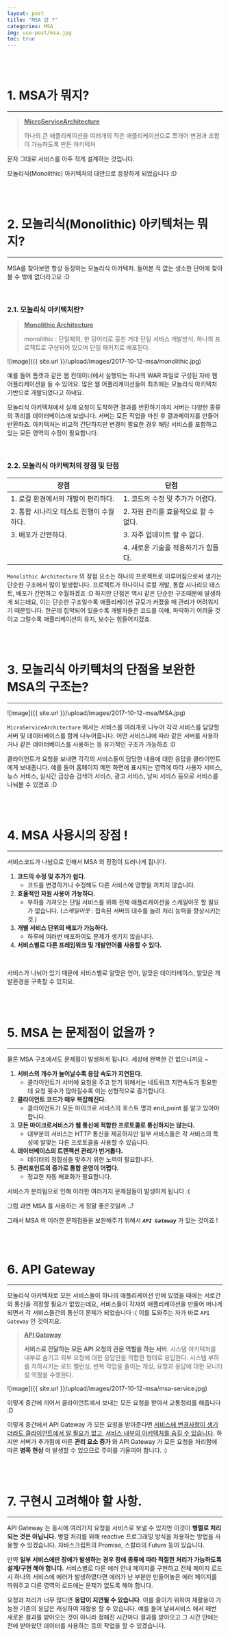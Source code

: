 ```yaml
---
layout: post
title: "MSA 란 ?"
categories: MSA
img: use-post/msa.jpg
toc: true
---
```

<br/><br/>
# 1. MSA가 뭐지?
***
> **<U>MicroServiceArchitecture</U>**
>
> 하나의 큰 애플리케이션을 여러개의 작은 애플리케이션으로 쪼개어 변경과 조합이 가능하도록 만든 아키텍처

문자 그대로 서비스를 아주 작게 설계하는 것입니다.

모놀리식(Monolithic) 아키텍처의 대안으로 등장하게 되었습니다 :D

<br/><br/>

# 2. 모놀리식(Monolithic) 아키텍처는 뭐지?
***

MSA를 찾아보면 항상 등장하는 모놀리식 아키텍처. 들어본 적 없는 생소한 단어에 찾아볼 수 밖에 없더라고요 :D

<br/>

### 2.1. 모놀리식 아키텍처란?

> **<U>Monolithic Architecture</U>**
>
> monolithic : 단일체의, 한 덩어리로 뭉친
> 거대 단일 서비스 개발방식. 하나의 프로젝트로 구성되어 있으며 단일 패키지로 배포된다.

![image]({{ site.url }}/upload/images/2017-10-12-msa/monolithic.jpg)


예를 들어 톰캣과 같은 웹 컨테이너에서 실행되는 하나의 WAR 파일로 구성된 자바 웹 어플리케이션을 들 수 있어요. 많은 웹 어플리케이션들이 최초에는 모놀리식 아키텍처 기반으로 개발되었다고 하네요.

모놀리식 아키텍처에서 실제 요청이 도착하면 결과를 반환하기까지 서버는 다양한 종류의 쿼리를 데이터베이스에 보냅니다. 서버는 모든 작업을 마친 후 결과페이지를 만들어 반환하죠. 아키텍처는 비교적 간단하지만 변경이 필요한 경우 해당 서비스를 포함하고 있는 모든 영역의 수정이 필요합니다.

<br/>

### 2.2. 모놀리식 아키텍처의 장점 및 단점

|<center>장점</center>|<center>단점</center>|
|---------------------------------|--------------------------------|
| 1. 로컬 환경에서의 개발이 편리하다.     | 1. 코드의 수정 및 추가가 어렵다.      |
| 2. 통합 시나리오 테스트 진행이 수월하다. | 2. 자원 관리를 효율적으로 할 수 없다.  |
| 3. 배포가 간편하다.                 | 3. 자주 업데이트 할 수 없다.         |
|                                 | 4. 새로운 기술을 적용하기가 힘들다.    |

`Monolithic Architecture` 의 장점 요소는 하나의 프로젝트로 이루어짐으로써 생기는 단순한 구조에서 많이 발생합니다. 프로젝트가 하나이니 로컬 개발, 통합 시나리오 테스트, 배포가 간편하고 수월하겠죠 :D 하지만 단점은 역시 같은 단순한 구조때문에 발생하게 되는데요, 이는 단순한 구조일수록 애플리케이션 규모가 커졌을 때 관리가 어려워지기 때문입니다. 한군데 집약되어 있을수록 개발자들은 코드를 이해, 파악하기 어려울 것이고 그럴수록 애플리케이션의 유지, 보수는 힘들어지겠죠.

<br/><br/>

# 3. 모놀리식 아키텍처의 단점을 보완한 MSA의 구조는?
***

![image]({{ site.url }}/upload/images/2017-10-12-msa/MSA.jpg)

`MicroServiceArchitecture` 에서는 서비스를 여러개로 나누어 각각 서비스를 담당할 서버 및 데이터베이스를 함께 나누어줍니다. 어떤 서비스냐에 따라 같은 서버를 사용하거나 같은 데이터베이스를 사용하는 등 유기적인 구조가 가능하죠 :D

클라이언트가 요청을 보내면 각각의 서비스들이 담당한 내용에 대한 응답을 클라이언트에게 보내줍니다. 예를 들어 홈페이지 메인 화면에 표시되는 영역에 따라 사용자 서비스, 뉴스 서비스, 실시간 급상승 검색어 서비스, 광고 서비스, 날씨 서비스 등으로 서비스를 나눠볼 수 있겠죠 :D

<br/><br/>

# 4. MSA 사용시의 장점 !
***

서비스코드가 나뉨으로 인해서 MSA 의 장점이 드러나게 됩니다.


1. **코드의 수정 및 추가가 쉽다.**
    * 코드를 변경하거나 수정해도 다른 서비스에 영향을 끼치지 않습니다.
2. **효율적인 자원 사용이 가능하다.**
    * 부하를 가져오는 단일 서비스를 위해 전체 애플리케이션을 스케일아웃 할 필요가 없습니다. (*스케일아웃* : 접속된 서버의 대수를 늘려 처리 능력을 향상시키는 것.)
3. **개별 서비스 단위의 배포가 가능하다.**
    * 하루에 여러번 배포하여도 문제가 생기지 않습니다.
4. **서비스별로 다른 프레임워크 및 개발언어를 사용할 수 있다.**

<br/>

서비스가 나뉘어 있기 때문에 서비스별로 알맞은 언어, 알맞은 데이터베이스, 알맞은 개발환경을 구축할 수 있지요.

<br/><br/>

# 5. MSA 는 문제점이 없을까 ?
***

물론 MSA 구조에서도 문제점이 발생하게 됩니다. 세상에 완벽한 건 없으니까요 ~

1. **서비스의 개수가 늘어날수록 응답 속도가 지연된다.**
    * 클라이언트가 서버에 요청을 주고 받기 위해서는 네트워크 지연속도가 필요한데 요청 횟수가 많아질수록 이는 선형적으로 증가합니다.
2. **클라이언트 코드가 매우 복잡해진다.**
    * 클라이언트가 모든 마이크로 서비스의 호스트 명과 end_point 를 알고 있어야 합니다.
3. **모든 마이크로서비스가 웹 통신에 적합한 프로토콜로 통신하지는 않는다.**
    * 대부분의 서비스는 HTTP 통신을 제공하지만 일부 서비스들은 각 서비스의 특성에 알맞는 다른 프로토콜을 사용할 수 있습니다.
4. **데이터베이스의 트랜젝션 관리가 번거롭다.**
    * 데이터의 정합성을 맞추기 위한 노력이 필요합니다.
5. **관리포인트의 증가로 통합 운영이 어렵다.**
    * 정교한 자동 배포화가 필요합니다.
    
서비스가 분리됨으로 인해 이러한 여러가지 문제점들이 발생하게 됩니다 :(

그럼 과연 MSA 를 사용하는 게 정말 좋은것일까 ..?

그래서 MSA 의 이러한 문제점들을 보완해주기 위해서 ***`API Gateway`*** 가 있는 것이죠 !

<br/><br/>

# 6. API Gateway
***
모놀리식 아키텍처로 모든 서비스들이 하나의 애플리케이션 안에 있었을 때에는 서로간의 통신을 걱정할 필요가 없었는데요, 서비스들이 각자의 애플리케이션을 만들어 떠나게 되면서 각 서비스들간의 통신이 문제가 되었습니다 :( 이를 도와주는 자가 바로 `API Gateway` 인 것이지요.

> **<U>API Gateway</U>**
>
> **서비스로 전달하는 모든 API 요청의 관문 역할을 하는 서버**.
> 시스템 아키텍처를 내부로 숨기고 외부 요청에 대한 응답만을 적합한 형태로 응답한다.
> 시스템 부하를 저하시키는 로드 밸런싱, 반복 작업을 줄이는 캐싱, 요청과 응답에 대한 모니터링 역할을 수행한다.

![image]({{ site.url }}/upload/images/2017-10-12-msa/msa-service.jpg)

이렇게 중간에 끼어서 클라이언트에서 보내는 모든 요청을 받아서 교통정리를 해줍니다 :D

이렇게 중간에서 API Gateway 가 모든 요청을 받아준다면 <U>서비스에 변경사항이 생기더라도 클라이언트에서 알 필요가 없고</U>, <U>서비스 내부의 아키텍처를 숨길 수 있습니다</U>. 하지만 서버가 추가됨에 따른 **관리 요소 증가** 와 API Gateway 가 모든 요청을 처리함에 따른 **병목 현상** 이 발생할 수 있으므로 주의를 기울여야 합니다. :) 

<br/><br/>

# 7. 구현시 고려해야 할 사항.
***
API Gateway 는 동시에 여러가지 요청을 서비스로 보낼 수 있지만 이것이 **병렬로 처리되는 것은 아닙니다.** 병렬 처리를 위해 reactive 프로그래밍 방식을 차용하는 방법을 사용할 수 있겠습니다. 자바스크립트의 Promise, 스칼라의 Future 등이 있습니다.

만약 **일부 서비스에만 장애가 발생하는 경우 장애 종류에 따라 적절한 처리가 가능하도록 설계/구현 해야 합니다.** 서비스별로 다른 에러 안내 페이지를 구현하고 전체 페이지 로드시 하나의 서비스에 에러가 발생하였다면 에러가 난 부분만 만들어놓은 에러 페이지를 띄워주고 다른 영역의 로드에는 문제가 없도록 해야 합니다.

요청과 처리가 너무 많다면 **응답이 지연될 수 있습니다**. 이를 줄이기 위하여 재활용이 가능한 기존의 응답은 캐싱하여 재활용 할 수 있습니다. 예를 들어 날씨서비스 에서 매번 새로운 결과를 받아오는 것이 아니라 정해진 시간마다 결과를 받아오고 그 시간 안에는 전에 받아왔던 데이터를 사용하는 등의 작업을 할 수 있겠습니다.